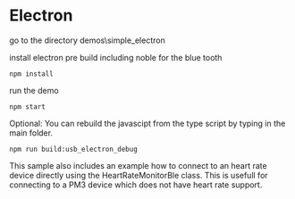 # Electron

go to the directory demos\simple_electron

install electron pre build including noble for the blue tooth 

    npm install

run the demo

    npm start
    
Optional: You can rebuild the javascipt from the type script by typing in the main folder.

    npm run build:usb_electron_debug

This sample also includes an example how to connect to an heart rate device directly using the HeartRateMonitorBle class. This is usefull for connecting to a PM3 device which does not have heart rate support.
